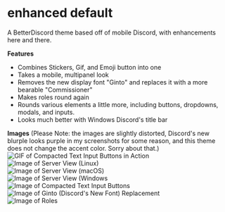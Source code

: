 # enhanced default
A BetterDiscord theme based off of mobile Discord, with enhancements here and there.

**Features**
- Combines Stickers, Gif, and Emoji button into one
- Takes a mobile, multipanel look
- Removes the new display font "Ginto" and replaces it with a more bearable "Commissioner"
- Makes roles round again
- Rounds various elements a little more, including buttons, dropdowns, modals, and inputs.
- Looks much better with Windows Discord's title bar

**Images**
(Please Note: the images are slightly distorted, Discord's new blurple looks purple in my screenshots for some reason, and this theme does not change the accent color. Sorry about that.)  
![GIF of Compacted Text Input Buttons in Action](https://cdn.discordapp.com/attachments/859147326055251988/876711068553072650/video0.gif)  
![Image of Server View (Linux)](https://i.imgur.com/OSMKy8d.png)  
![Image of Server View (macOS)](https://i.imgur.com/jlBBZp8.png)  
![Image of Server View (Windows](https://i.imgur.com/G3lJkSL.png)  
![Image of Compacted Text Input Buttons](https://i.imgur.com/iw3Uqvb.png)  
![Image of Ginto (Discord's New Font) Replacement](https://i.imgur.com/p9dKG6D.png)  
![Image of Roles](https://i.imgur.com/wwuC2EB.png)  
